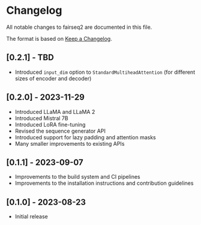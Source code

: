# Changelog
All notable changes to fairseq2 are documented in this file.

The format is based on [Keep a Changelog](http://keepachangelog.com/en/1.0.0/).

## [0.2.1] - TBD
- Introduced `input_dim` option to `StandardMultiheadAttention` (for different sizes of encoder and decoder)

## [0.2.0] - 2023-11-29
- Introduced LLaMA and LLaMA 2
- Introduced Mistral 7B
- Introduced LoRA fine-tuning
- Revised the sequence generator API
- Introduced support for lazy padding and attention masks
- Many smaller improvements to existing APIs

## [0.1.1] - 2023-09-07
- Improvements to the build system and CI pipelines
- Improvements to the installation instructions and contribution guidelines

## [0.1.0] - 2023-08-23
- Initial release
